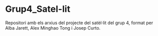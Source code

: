 # Grup4_Satel-lit
Repositori amb els arxius del projecte del satèl·lit del grup 4, format per Alba Jarett, Alex Minghao Tong i Josep Curto.
